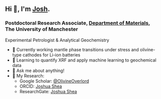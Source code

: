 ## Hi 👋, I'm [Josh](https://github.com/OlivineOverlord).

### Postdoctoral Research Associate, [Department of Materials](https://www.materials.manchester.ac.uk/), The University of Manchester
Experimental Petrologist & Analytical Geochemistry

- 💎   Currently working mantle phase transitions under stress and olivine-type cathodes for Li-ion batteries
- 🌱   Learning to quantify XRF and apply machine learning to geochemical data
- 💬   Ask me about anything!
- 📝   My Research:
  * Google Scholar: [@OlivineOverlord](https://scholar.google.com/citations?user=6cWCOHkAAAAJ&hl=en)
  * ORCID: [Joshua Shea](https://orcid.org/0000-0001-7869-1479)
  * ResearchGate: [Joshua Shea](https://www.researchgate.net/profile/Joshua-Shea)
